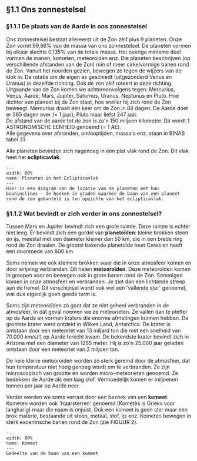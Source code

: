 ## §1.1 Ons zonnestelsel

### §1.1.1 De plaats van de Aarde in ons zonnestelsel
Ons zonnestelsel bestaat allereerst uit de Zon zèlf plus 9 planeten. Onze Zon vormt 99,86% van de massa van ons zonnestelsel. De planeten vormen bij elkaar slechts 0,135% van de totale massa. Het overige minieme deel vormen de manen, kometen, meteoroiden enz. Die planeten beschrijven (op verschillende afstanden van de Zon) min of meer cirkelvormige banen rond de Zon. Vanuit het noorden gezien, bewegen ze tegen de wijzers van de klok in. De rotatie om de eigen as geschiedt (uitgezonderd Venus en Uranus) in dezelfde richting. Ook de zon zèlf roteert in deze richting.
Uitgaande van de Zon komen we achtereenvolgens tegen: Mercurius, Venus, Aarde, Mars, Jupiter, Saturnus, Uranus, Neptunus en Pluto. Hoe dichter een planeet bij de Zon staat, hoe sneller hij zich rond de Zon beweegt. Mercurius draait één keer om de Zon in 88 dagen. De Aarde doet er 365 dagen over (= 1 jaar), Pluto maar liefst 247 jaar.  
De afstand van de aarde tot de zon is zo'n 150 miljoen kilometer. Dit wordt 1 ASTRONOMISCHE EENHEID genoemd (= 1 AE).  
Alle gegevens over afstanden, omlooptijden, massa's enz. staan in BINAS tabel 31.

Alle planeten bevinden zich nagenoeg in één plat vlak rond de Zon. Dit vlak heet het **eclipticavlak**.

``` {figure} ../figures/PlanetenEclipticavlak.jpg
---
width: 80%
name: Planeten in het Eclipticavlak
---
Hier is een diagram van de locatie van de planeten met hun baaninclines - de hoeken in graden waarmee de baan van een planeet rond de zon gekanteld is ten opzichte van het eclipticavlak.
``` 

### §1.1.2 Wat bevindt er zich verder in ons zonnestelsel? 
Tussen Mars en Jupiter bevindt zich een grote ruimte. Deze ruimte is echter niet leeg. Er bevindt zich een gordel van **planetoïden**: kleine brokken steen en ijs, meestal met een diameter kleiner dan 50 km, die in een brede ring rond de Zon draaien. De grootst bekende planetoïde heet Ceres en heeft een doorsnede van 800 km.

Soms nemen we ook kleinere brokken waar die in onze atmosfeer komen en door wrijving verbranden. Dit heten **meteoroïden**. Deze meteoroïden komen in groepen voor en bewegen ook in grote banen rond de Zon. Sommigen komen in onze atmosfeer en verbranden. Je ziet dan een lichtende streep aan de hemel. Dit verschijnsel wordt ook wel een 'vallende ster' genoemd, wat dus eigenlijk geen goede term is.

Soms zijn meteoroïden zó goot dat ze niet geheel verbranden in de atmosfeer. In dat geval noemen we ze meteorieten. Ze vallen dan te pletter op de Aarde en vormen kraters die enorme afmetingen kunnen hebben. De grootste krater werd ontdekt in Wilkes Land, Antarctica. De krater is ontstaan door een meteoriet van 13 miljard ton die met een snelheid van 70.000 km/s(!) op Aarde terecht kwam. De bekendste krater bevindt zich in Arizona met een diameter van 1265 meter. Hij is zo'n 25.000 jaar geleden ontstaan door een meteoriet van 2 miljoen ton.

De hele kleine meteoroïden worden zó sterk geremd door de atmosfeer, dat hun temperatuur niet hoog genoeg wordt om te verbranden. Ze zijn microscopisch van grootte en worden micro-meteorieten genoemd. Ze bedekken de Aarde als een laag stof. Vermoedelijk komen er miljoenen tonnen per jaar op Aarde neer.

Verder worden we soms verrast door een bezoek van een **komeet**.	
Kometen worden ook 'Haarsterren' genoemd (Komètès is Grieks voor langharig) maar die naam is onjuist. Ook een komeet is geen ster maar een brok materie, bestaande uit steen, metaal, stof, ijs enz. Kometen bewegen in sterk excentrische banen rond de Zon (zie FIGUUR 2).
``` {figure} ../figures/Komeet.jpg
---
width: 80%
name: Komeet
---
Gedeelte van de baan van een komeet
``` 	
